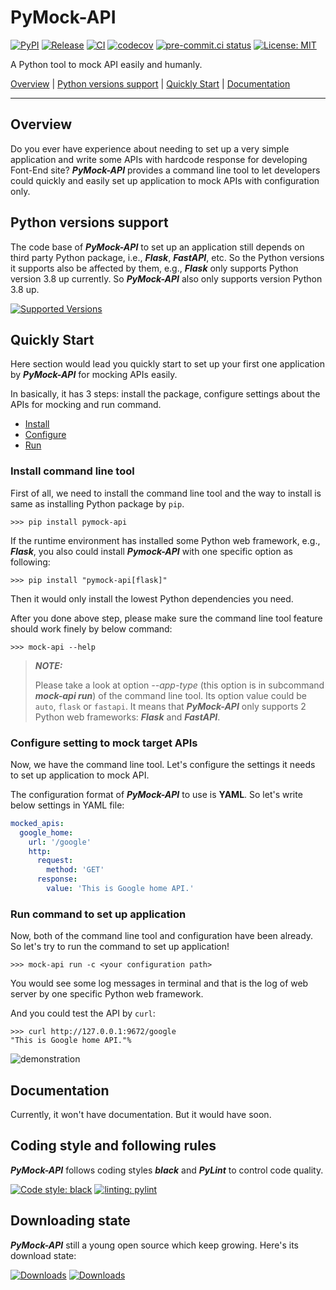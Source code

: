 # PyMock-API

[![PyPI](https://img.shields.io/pypi/v/PyMock-API?color=%23099cec&amp;label=PyPI&amp;logo=pypi&amp;logoColor=white)](https://pypi.org/project/PyMock-API)
[![Release](https://img.shields.io/github/release/Chisanan232/PyMock-API.svg?label=Release&logo=github)](https://github.com/Chisanan232/PyMock-API/releases)
[![CI](https://github.com/Chisanan232/PyMock-API/actions/workflows/ci-cd.yml/badge.svg)](https://github.com/Chisanan232/PyMock-API/actions/workflows/ci-cd.yml)
[![codecov](https://codecov.io/gh/Chisanan232/PyMock-API/branch/main/graph/badge.svg?token=r5HJxg9KhN)](https://codecov.io/gh/Chisanan232/PyMock-API)
[![pre-commit.ci status](https://results.pre-commit.ci/badge/github/Chisanan232/PyMock-API/master.svg)](https://results.pre-commit.ci/latest/github/Chisanan232/PyMock-API/master)
[![License: MIT](https://img.shields.io/badge/License-MIT-yellow.svg)](https://opensource.org/licenses/MIT)

A Python tool to mock API easily and humanly.

[Overview](#overview) | [Python versions support](#Python-versions-support) | [Quickly Start](#quickly-start) | [Documentation](#documentation)
<hr>


## Overview

Do you ever have experience about needing to set up a very simple application and write some APIs with hardcode response for developing
Font-End site? **_PyMock-API_** provides a command line tool to let developers could quickly and easily set up application to mock APIs
with configuration only.


## Python versions support

The code base of **_PyMock-API_** to set up an application still depends on third party Python package, i.e., **_Flask_**, **_FastAPI_**,
etc. So the Python versions it supports also be affected by them, e.g., **_Flask_** only supports Python version 3.8 up currently. So
**_PyMock-API_** also only supports version Python 3.8 up.

[![Supported Versions](https://img.shields.io/pypi/pyversions/PyMock-API.svg?logo=python&logoColor=FBE072)](https://pypi.org/project/PyMock-API)


## Quickly Start

Here section would lead you quickly start to set up your first one application by **_PyMock-API_** for mocking APIs easily.

In basically, it has 3 steps: install the package, configure settings about the APIs for mocking and run command.

* [Install](#install-command-line-tool)
* [Configure](#configure-setting-to-mock-target-apis)
* [Run](#run-command-to-set-up-application)

### Install command line tool

First of all, we need to install the command line tool and the way to install is same as installing Python package by ``pip``.

```shell
>>> pip install pymock-api
```

If the runtime environment has installed some Python web framework, e.g., **_Flask_**, you also could install **_Pymock-API_**
with one specific option as following:

```shell
>>> pip install "pymock-api[flask]"
```

Then it would only install the lowest Python dependencies you need.

After you done above step, please make sure the command line tool feature should work finely by below command:

```shell
>>> mock-api --help
```

> **_NOTE:_**
>
> Please take a look at option _--app-type_ (this option is in subcommand **_mock-api run_**) of the command line tool. Its option
> value could be ``auto``, ``flask`` or ``fastapi``. It means that **_PyMock-API_** only supports 2 Python web frameworks: **_Flask_**
> and **_FastAPI_**.

### Configure setting to mock target APIs

Now, we have the command line tool. Let's configure the settings it needs to set up application to mock API.

The configuration format of **_PyMock-API_** to use is **YAML**. So let's write below settings in YAML file:

```yaml
mocked_apis:
  google_home:
    url: '/google'
    http:
      request:
        method: 'GET'
      response:
        value: 'This is Google home API.'
```

### Run command to set up application

Now, both of the command line tool and configuration have been already. So let's try to run the command to set up application!

```shell
>>> mock-api run -c <your configuration path>
```

You would see some log messages in terminal and that is the log of web server by one specific Python web framework.

And you could test the API by ``curl``:

```shell
>>> curl http://127.0.0.1:9672/google
"This is Google home API."%
```

![demonstration](./docs/images/demonstration_pymock-api_cli.gif)

## Documentation

Currently, it won't have documentation. But it would have soon.


## Coding style and following rules

**_PyMock-API_** follows coding styles **_black_** and **_PyLint_** to control code quality.

[![Code style: black](https://img.shields.io/badge/code%20style-black-000000.svg)](https://github.com/psf/black)
[![linting: pylint](https://img.shields.io/badge/linting-pylint-yellowgreen)](https://github.com/pylint-dev/pylint)


## Downloading state

**_PyMock-API_** still a young open source which keep growing. Here's its download state:

[![Downloads](https://pepy.tech/badge/PyMock-API)](https://pepy.tech/project/PyMock-API)
[![Downloads](https://pepy.tech/badge/PyMock-API/month)](https://pepy.tech/project/PyMock-API)
